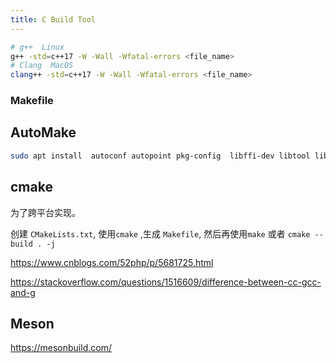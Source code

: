 ```yaml
---
title: C Build Tool
---
```








```sh
# g++  Linux
g++ -std=c++17 -W -Wall -Wfatal-errors <file_name>
# Clang  MacOS 
clang++ -std=c++17 -W -Wall -Wfatal-errors <file_name>
```



### Makefile





## AutoMake

```sh
sudo apt install  autoconf autopoint pkg-config  libffi-dev libtool libtasn1-6-dev gettext libtasn1-bin
```



## cmake

为了跨平台实现。

创建 `CMakeLists.txt`, 使用`cmake` ,生成 `Makefile`, 然后再使用`make` 或者 `cmake --build . -j` 



https://www.cnblogs.com/52php/p/5681725.html

https://stackoverflow.com/questions/1516609/difference-between-cc-gcc-and-g



## Meson

https://mesonbuild.com/





